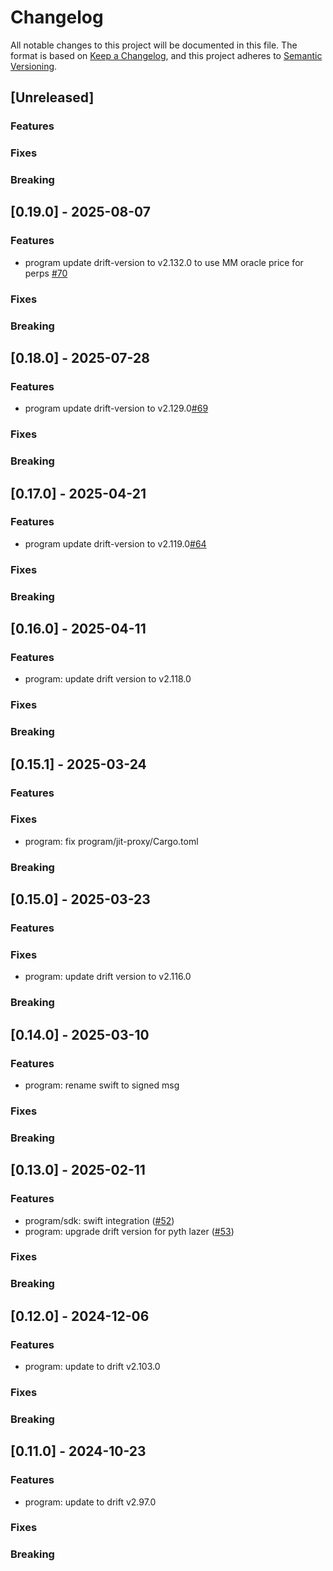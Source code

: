 # Changelog

All notable changes to this project will be documented in this file.
The format is based on [Keep a Changelog](https://keepachangelog.com/en/1.0.0/),
and this project adheres to [Semantic Versioning](https://semver.org/spec/v2.0.0.html).

## [Unreleased]

### Features

### Fixes

### Breaking

## [0.19.0] - 2025-08-07

### Features

- program update drift-version to v2.132.0 to use MM oracle price for perps [#70](https://github.com/drift-labs/jit-proxy/pull/70)

### Fixes

### Breaking

## [0.18.0] - 2025-07-28

### Features

- program update drift-version to v2.129.0[#69](https://github.com/drift-labs/jit-proxy/pull/69)

### Fixes

### Breaking

## [0.17.0] - 2025-04-21

### Features

- program update drift-version to v2.119.0[#64](https://github.com/drift-labs/jit-proxy/pull/64)

### Fixes

### Breaking

## [0.16.0] - 2025-04-11

### Features

- program: update drift version to v2.118.0

### Fixes

### Breaking

## [0.15.1] - 2025-03-24

### Features

### Fixes

- program: fix program/jit-proxy/Cargo.toml

### Breaking

## [0.15.0] - 2025-03-23

### Features

### Fixes

- program: update drift version to v2.116.0

### Breaking

## [0.14.0] - 2025-03-10

### Features

- program: rename swift to signed msg

### Fixes

### Breaking

## [0.13.0] - 2025-02-11

### Features

- program/sdk: swift integration ([#52](https://github.com/drift-labs/jit-proxy/pull/52))
- program: upgrade drift version for pyth lazer ([#53](https://github.com/drift-labs/jit-proxy/pull/53))

### Fixes

### Breaking

## [0.12.0] - 2024-12-06

### Features

- program: update to drift v2.103.0

### Fixes

### Breaking

## [0.11.0] - 2024-10-23

### Features

- program: update to drift v2.97.0

### Fixes

### Breaking
